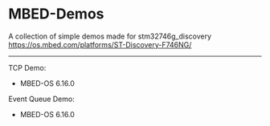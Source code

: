 # MBED-Demos

A collection of simple demos made for stm32746g_discovery
https://os.mbed.com/platforms/ST-Discovery-F746NG/

---

TCP Demo:
* MBED-OS 6.16.0

Event Queue Demo:
* MBED-OS 6.16.0
